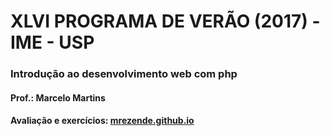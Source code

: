 # XLVI PROGRAMA DE VERÃO (2017) - IME - USP
### Introdução ao desenvolvimento web com php
#### Prof.: Marcelo Martins
#### Avaliação e exercícios: [mrezende.github.io](https://mrezende.github.io/)
